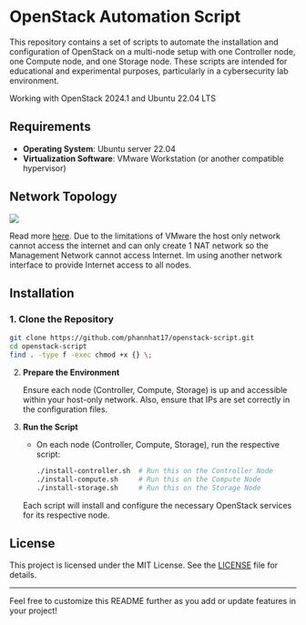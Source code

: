 # OpenStack Automation Script

This repository contains a set of scripts to automate the installation and configuration of OpenStack on a multi-node setup with one Controller node, one Compute node, and one Storage node. These scripts are intended for educational and experimental purposes, particularly in a cybersecurity lab environment.

Working with OpenStack 2024.1 and Ubuntu 22.04 LTS

## Requirements

- **Operating System**: Ubuntu server 22.04
- **Virtualization Software**: VMware Workstation (or another compatible hypervisor)

## Network Topology

![](assets/network-topology.png)

Read more [here](https://docs.openstack.org/install-guide/environment-networking.html). Due to the limitations of VMware the host only network cannot access the internet and can only create 1 NAT network so the Management Network cannot access Internet. Im using another network interface to provide Internet access to all nodes.

## Installation

### 1. **Clone the Repository**

   ```bash
   git clone https://github.com/phannhat17/openstack-script.git
   cd openstack-script
   find . -type f -exec chmod +x {} \;
   ```

2. **Prepare the Environment**

   Ensure each node (Controller, Compute, Storage) is up and accessible within your host-only network. Also, ensure that IPs are set correctly in the configuration files.

3. **Run the Script**

   - On each node (Controller, Compute, Storage), run the respective script:
   
     ```bash
     ./install-controller.sh  # Run this on the Controller Node
     ./install-compute.sh     # Run this on the Compute Node
     ./install-storage.sh     # Run this on the Storage Node
     ```

   Each script will install and configure the necessary OpenStack services for its respective node.


## License

This project is licensed under the MIT License. See the [LICENSE](LICENSE) file for details.

---

Feel free to customize this README further as you add or update features in your project!